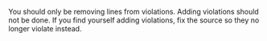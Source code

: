You should only be removing lines from violations.
Adding violations should not be done.
If you find yourself adding violations, fix the source so they no longer violate instead.

